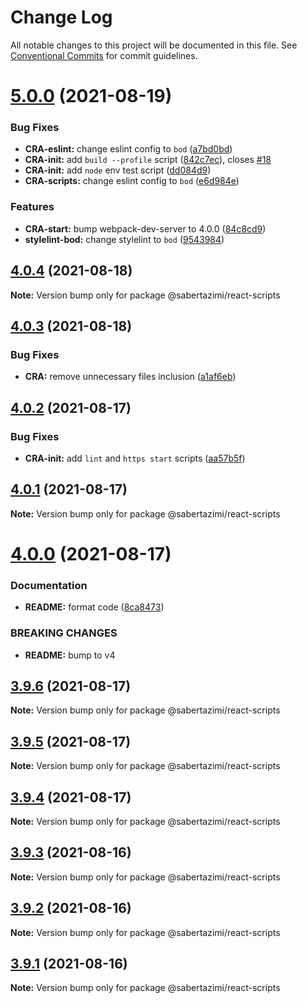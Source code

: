# Change Log

All notable changes to this project will be documented in this file.
See [Conventional Commits](https://conventionalcommits.org) for commit guidelines.

# [5.0.0](https://github.com/sabertazimi/bod/compare/v4.0.4...v5.0.0) (2021-08-19)


### Bug Fixes

* **CRA-eslint:** change eslint config to `bod` ([a7bd0bd](https://github.com/sabertazimi/bod/commit/a7bd0bd48f2cdf4f5add6d92361cc6eb18c87fc8))
* **CRA-init:** add `build --profile` script ([842c7ec](https://github.com/sabertazimi/bod/commit/842c7ecbccf3c3aebb67277a71de1019d528594b)), closes [#18](https://github.com/sabertazimi/bod/issues/18)
* **CRA-init:** add `node` env test script ([dd084d9](https://github.com/sabertazimi/bod/commit/dd084d9d1b0c01f795b37e838f009d5cc74bed6b))
* **CRA-scripts:** change eslint config to `bod` ([e6d984e](https://github.com/sabertazimi/bod/commit/e6d984e066e969d7a8b8d9a095eacdc6ecad2950))


### Features

* **CRA-start:** bump webpack-dev-server to 4.0.0 ([84c8cd9](https://github.com/sabertazimi/bod/commit/84c8cd95d834f3f5f3a00933d36b3668ce236117))
* **stylelint-bod:** change stylelint to `bod` ([9543984](https://github.com/sabertazimi/bod/commit/95439841ea1dd52485808ba7e3a4ee8b3ce2de7e))





## [4.0.4](https://github.com/sabertazimi/bod/compare/v4.0.3...v4.0.4) (2021-08-18)

**Note:** Version bump only for package @sabertazimi/react-scripts





## [4.0.3](https://github.com/sabertazimi/bod/compare/v4.0.2...v4.0.3) (2021-08-18)


### Bug Fixes

* **CRA:** remove unnecessary files inclusion ([a1af6eb](https://github.com/sabertazimi/bod/commit/a1af6eb76962bdb674505e9d6ce529652ba7f3f7))





## [4.0.2](https://github.com/sabertazimi/bod/compare/v4.0.1...v4.0.2) (2021-08-17)


### Bug Fixes

* **CRA-init:** add `lint` and `https start` scripts ([aa57b5f](https://github.com/sabertazimi/bod/commit/aa57b5f877461513fe5e64f28f6c59177fe8e253))





## [4.0.1](https://github.com/sabertazimi/bod/compare/v4.0.0...v4.0.1) (2021-08-17)

**Note:** Version bump only for package @sabertazimi/react-scripts





# [4.0.0](https://github.com/sabertazimi/bod/compare/v3.9.6...v4.0.0) (2021-08-17)


### Documentation

* **README:** format code ([8ca8473](https://github.com/sabertazimi/bod/commit/8ca847378c7773fbac34dd892c7123872b4650a9))


### BREAKING CHANGES

* **README:** bump to v4





## [3.9.6](https://github.com/sabertazimi/bod/compare/v3.9.5...v3.9.6) (2021-08-17)

**Note:** Version bump only for package @sabertazimi/react-scripts





## [3.9.5](https://github.com/sabertazimi/bod/compare/v3.9.4...v3.9.5) (2021-08-17)

**Note:** Version bump only for package @sabertazimi/react-scripts





## [3.9.4](https://github.com/sabertazimi/bod/compare/v3.9.3...v3.9.4) (2021-08-17)

**Note:** Version bump only for package @sabertazimi/react-scripts





## [3.9.3](https://github.com/sabertazimi/bod/compare/v3.9.2...v3.9.3) (2021-08-16)

**Note:** Version bump only for package @sabertazimi/react-scripts





## [3.9.2](https://github.com/sabertazimi/bod/compare/v3.9.1...v3.9.2) (2021-08-16)

**Note:** Version bump only for package @sabertazimi/react-scripts





## [3.9.1](https://github.com/sabertazimi/bod/compare/v3.9.0...v3.9.1) (2021-08-16)

**Note:** Version bump only for package @sabertazimi/react-scripts
